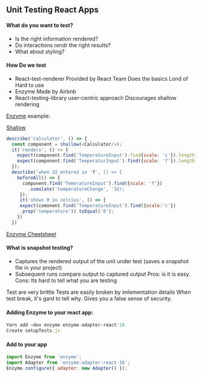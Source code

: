 ## Unit Testing React Apps

#### What do you want to test?
- Is the right information rendered?
- Do interactions rendr the right results?
- What about styling?

#### How Do we test
- React-test-renderer
Provided by React Team
Does the basics
Lond of Hard to use
- Enzyme
Made by Airbnb
- React-testing-library
user-centric approach
Discourages shallow rendering

[Enzyme](https://airbnb.io/enzyme/)  example:

[Shallow](https://airbnb.io/enzyme/docs/api/shallow.html)

```js
describe('Calculator', () => {
  const component = shallow(<Calculator/>);
  it('renders', () +> {
    expect(component.find('TemperatureInput').find{scale: 'c'}).length).toEqual();
    expect(component.find('TemperaturInput').find({scale: 'f'}).length).toEqual();
  });
  desctibe('when 32 entered in 'f', () => {
    beforeAll() => {
      component.find('TemeratureInput').find({scale: 'f'})
        .sumulate('temperatureChange', '32);
     });
     it('shows 0 in celcius', () => {
     expect(comonent.find('TemperatureInput').find({scale:'c'})
     .prop('temperature')).toEqual('0');
    })
  })
```
[Enzyme Cheetsheet](https://devhints.io/enzyme)
      
#### What is snapshot testing?
- Captures the rendered output of the unit under test (saves a snapshot file in your project)
- Subsequent runs compare output to captured output
Pros: is it is easy.
Cons: Its hard to tell what you are testing

Test are very brittle
Tests are easily broken by imlementation details
When test break, it's gard to tell why.
Gives you a false sense of security.

#### Adding Enzyme to your react app:
```js
Yarn add –dev enzyme enzyme-adapter-react-16
Create setupTests.js
```

#### Add to your app
```js
import Enzyme from 'enzyme';
import Adapter from 'enzyme-adapter-react-16';
Enzyme.configure({ adapter: new Adapter() });
```

